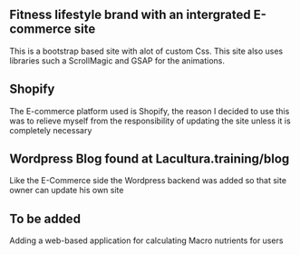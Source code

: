 ## Fitness lifestyle brand with an intergrated E-commerce site
This is a bootstrap based site with  alot of custom Css.
This site also uses libraries such a ScrollMagic and
GSAP for the animations.

## Shopify
The E-commerce platform used is Shopify, the reason I 
decided to use this was to relieve myself from the responsibility
of updating the site unless it is completely necessary

## Wordpress Blog found at Lacultura.training/blog
Like the E-Commerce side the Wordpress backend was added so that 
site owner can update his own site 

## To be added
Adding a web-based application for calculating Macro nutrients for
users 
